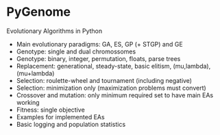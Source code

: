 # PyGenome
Evolutionary Algorithms in Python

+ Main evolutionary paradigms: GA, ES, GP (+ STGP) and GE
+ Genotype: single and dual chromossomes
+ Genotype: binary, integer, permutation, floats, parse trees
+ Replacement: generational, steady-state, basic elitism, (mu,lambda), (mu+lambda)
+ Selection: roulette-wheel and tournament (including negative)
+ Selection: minimization only (maximization problems must convert)
+ Crossover and mutation: only minimum required set to have main EAs working
+ Fitness: single objective
+ Examples for implemented EAs
+ Basic logging and population statistics